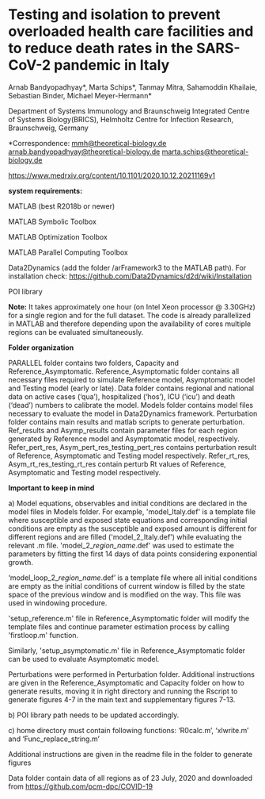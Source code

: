 # Testing and isolation to prevent overloaded health care facilities and to reduce death rates in the SARS-CoV-2 pandemic in Italy

Arnab Bandyopadhyay*, Marta Schips*, Tanmay Mitra, Sahamoddin Khailaie, Sebastian Binder, Michael Meyer-Hermann*

Department of Systems Immunology and Braunschweig Integrated Centre of Systems Biology(BRICS), Helmholtz Centre for Infection Research, Braunschweig, Germany

*Correspondence:
mmh@theoretical-biology.de 
arnab.bandyopadhyay@theoretical-biology.de 
marta.schips@theoretical-biology.de

https://www.medrxiv.org/content/10.1101/2020.10.12.20211169v1

 **system requirements:**
 
MATLAB (best R2018b or newer)

MATLAB Symbolic Toolbox

MATLAB Optimization Toolbox

MATLAB Parallel Computing Toolbox 

Data2Dynamics (add the folder /arFramework3 to the MATLAB path). For installation check: 
https://github.com/Data2Dynamics/d2d/wiki/Installation

POI library

**Note:**
It takes approximately one hour (on Intel Xeon processor @ 3.30GHz) for a single region and for the full dataset. The code is already parallelized in MATLAB and therefore depending upon the availability of cores multiple regions can be evaluated simultaneously.

**Folder organization**

PARALLEL folder contains two folders, Capacity and Reference_Asymptomatic. Reference_Asymptomatic folder contains all necessary files required to simulate Reference model, Asymptomatic model and Testing model (early or late). Data folder contains regional and national data on active cases (‘qua’), hospitalized (‘hos’), ICU (‘icu’) and death (‘dead’) numbers to calibrate the model. Models folder contains model files necessary to evaluate the model in Data2Dynamics framework. Perturbation folder contains main results and matlab scripts to generate perturbation. Ref_results and Asymp_results contain parameter files for each region generated by Reference model and Asymptomatic model, respectively. Refer_pert_res, Asym_pert_res_testing_pert_res contains perturbation result of Reference, Asymptomatic and Testing model respectively.  Refer_rt_res, Asym_rt_res_testing_rt_res contain perturb Rt values of Reference, Asymptomatic and Testing model respectively. 

**Important to keep in mind**

a) Model equations, observables and initial conditions are declared in the model files in Models folder. For example, 'model_Italy.def' is a template file where susceptible and exposed state equations and corresponding initial conditions are empty as the susceptible and exposed amount is different for different regions and are filled ('model_2_Italy.def') while evaluating the relevant .m file. 'model_2_*region_name*.def' was used to estimate the parameters by fitting the first 14 days of data points considering exponential growth. 

‘model_loop_2_*region_name*.def’ is a template file where all initial conditions are empty as the initial conditions of current window is filled by the state space of the previous window and is modified on the way. This file was used in windowing procedure.

'setup_reference.m' file in Reference_Asymptomatic folder will modify the template files and continue parameter estimation process by calling 'firstloop.m' function.

Similarly, 'setup_asymptomatic.m' file in Reference_Asymptomatic folder can be used to evaluate Asymptomatic model.

Perturbations were performed in Perturbation folder. Additional instructions are given in the Reference_Asymptomatic and Capacity folder on how to generate results, moving it in right directory and running the Rscript to generate figures 4-7 in the main text and supplementary figures 7-13. 

b) POI library path needs to be updated accordingly. 

c) home directory must contain following functions: ‘R0calc.m’, ‘xlwrite.m’ and ‘Func_replace_string.m’

Additional instructions are given in the readme file in the folder to generate figures

Data folder contain data of all regions as of 23 July, 2020 and downloaded from https://github.com/pcm-dpc/COVID-19

